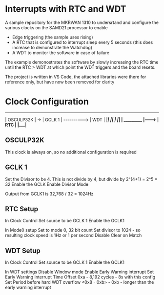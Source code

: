 # Interrupts with RTC and WDT

A sample repository for the MKRWAN 1310 to undersrtand and configure the various clocks on the SAMD21 processor to enable
- Edge triggering (the sample uses rising)
- A RTC that is configured to interrupt sleep every 5 seconds
    (this does increase to demonstrate the Watchdog)
- A WDT to monitor the software in case of failure

The example demonostrates the software by slowly increasing the RTC time until the RTC > WDT at which point the WDT triggers and the board resets.

The project is written in VS Code, the attached libraries were there for reference only, but have now been removed for clarity

Clock Configuration
===================

_______________        ____________                 _________
|  OSCULP32K  |   ->   |  GCLK 1  |   ---------->   |  WDT  |
|_____________|        |__________|         |       |_______|
                                            |       _________
                                            |--->   |  RTC  |
                                                    |_______|


OSCULP32K
---------

This clock is always on, so no additional configuration is required


GCLK 1
------
Set the Divisor to be 4. This is not divide by 4, but divide by 2^(4+1) = 2^5 = 32
Enable the GCLK
Enable Divisor Mode

Output from GCLK1 is 32,768 / 32 = 1024Hz

RTC Setup
---------
In Clock Control
Set source to be GCLK 1
Enable the GCLK1

In Mode0 setup
Set to mode 0, 32 bit count
Set divisor to 1024 - so resulting clock speed is 1Hz or 1 per second
Disable Clear on Match

WDT Setup
---------
In Clock Control
Set source to be GCLK 1
Enable the GCLK1

In WDT settings
Disable Window mode
Enable Early Warning interrupt
Set Early Warning Interrupt Time Offset 0xa - 8,192 cycles - 8s with this config
Set Period before hard WDT overflow <0x8 - 0xb> - 0xb - longer than the early warning interrupt
